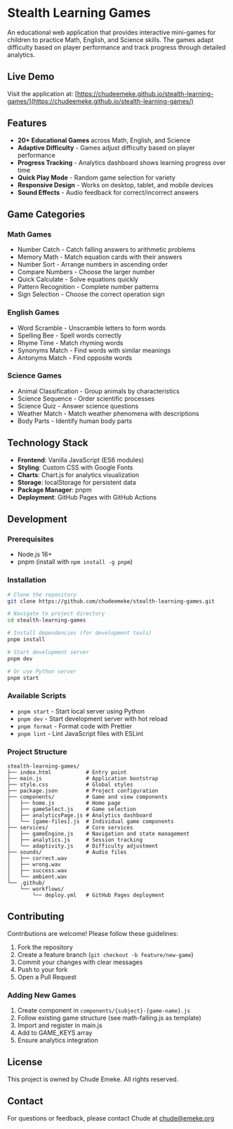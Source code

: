 # Stealth Learning Games

An educational web application that provides interactive mini-games for children to practice Math, English, and Science skills. The games adapt difficulty based on player performance and track progress through detailed analytics.

## Live Demo

Visit the application at: [https://chudeemeke.github.io/stealth-learning-games/](https://chudeemeke.github.io/stealth-learning-games/)

## Features

- **20+ Educational Games** across Math, English, and Science
- **Adaptive Difficulty** - Games adjust difficulty based on player performance
- **Progress Tracking** - Analytics dashboard shows learning progress over time
- **Quick Play Mode** - Random game selection for variety
- **Responsive Design** - Works on desktop, tablet, and mobile devices
- **Sound Effects** - Audio feedback for correct/incorrect answers

## Game Categories

### Math Games
- Number Catch - Catch falling answers to arithmetic problems
- Memory Math - Match equation cards with their answers
- Number Sort - Arrange numbers in ascending order
- Compare Numbers - Choose the larger number
- Quick Calculate - Solve equations quickly
- Pattern Recognition - Complete number patterns
- Sign Selection - Choose the correct operation sign

### English Games
- Word Scramble - Unscramble letters to form words
- Spelling Bee - Spell words correctly
- Rhyme Time - Match rhyming words
- Synonyms Match - Find words with similar meanings
- Antonyms Match - Find opposite words

### Science Games
- Animal Classification - Group animals by characteristics
- Science Sequence - Order scientific processes
- Science Quiz - Answer science questions
- Weather Match - Match weather phenomena with descriptions
- Body Parts - Identify human body parts

## Technology Stack

- **Frontend**: Vanilla JavaScript (ES6 modules)
- **Styling**: Custom CSS with Google Fonts
- **Charts**: Chart.js for analytics visualization
- **Storage**: localStorage for persistent data
- **Package Manager**: pnpm
- **Deployment**: GitHub Pages with GitHub Actions

## Development

### Prerequisites
- Node.js 16+
- pnpm (install with `npm install -g pnpm`)

### Installation
```bash
# Clone the repository
git clone https://github.com/chudeemeke/stealth-learning-games.git

# Navigate to project directory
cd stealth-learning-games

# Install dependencies (for development tools)
pnpm install

# Start development server
pnpm dev

# Or use Python server
pnpm start
```

### Available Scripts
- `pnpm start` - Start local server using Python
- `pnpm dev` - Start development server with hot reload
- `pnpm format` - Format code with Prettier
- `pnpm lint` - Lint JavaScript files with ESLint

### Project Structure
```
stealth-learning-games/
├── index.html           # Entry point
├── main.js              # Application bootstrap
├── style.css            # Global styles
├── package.json         # Project configuration
├── components/          # Game and view components
│   ├── home.js          # Home page
│   ├── gameSelect.js    # Game selection
│   ├── analyticsPage.js # Analytics dashboard
│   └── [game-files].js  # Individual game components
├── services/            # Core services
│   ├── gameEngine.js    # Navigation and state management
│   ├── analytics.js     # Session tracking
│   └── adaptivity.js    # Difficulty adjustment
├── sounds/              # Audio files
│   ├── correct.wav
│   ├── wrong.wav
│   ├── success.wav
│   └── ambient.wav
└── .github/
    └── workflows/
        └── deploy.yml   # GitHub Pages deployment
```

## Contributing

Contributions are welcome! Please follow these guidelines:

1. Fork the repository
2. Create a feature branch (`git checkout -b feature/new-game`)
3. Commit your changes with clear messages
4. Push to your fork
5. Open a Pull Request

### Adding New Games

1. Create component in `components/{subject}-{game-name}.js`
2. Follow existing game structure (see math-falling.js as template)
3. Import and register in main.js
4. Add to GAME_KEYS array
5. Ensure analytics integration

## License

This project is owned by Chude Emeke. All rights reserved.

## Contact

For questions or feedback, please contact Chude at chude@emeke.org